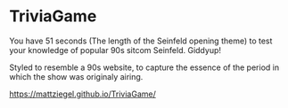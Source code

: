# TriviaGame
You have 51 seconds (The length of the Seinfeld opening theme) to test your knowledge of popular 90s sitcom Seinfeld. Giddyup!

Styled to resemble a 90s website, to capture the essence of the period in which the show was originaly airing. 



https://mattziegel.github.io/TriviaGame/
